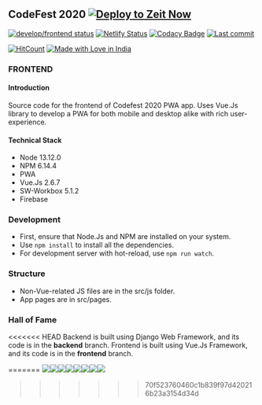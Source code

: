 ## CodeFest 2020 [![Deploy to Zeit Now](https://zeit.co/button)](https://zeit.co/import/project?template=https://github.com/codefest-iit-bhu/codefest-app/tree/develop/frontend)

[![develop/frontend status](https://badgen.net/github/status/codefest-iit-bhu/codefest-app/develop%2Ffrontend)](https://github.com/codefest-iit-bhu/codefest-app/tree/develop/frontend) [![Netlify Status](https://api.netlify.com/api/v1/badges/f2526137-ea4e-4860-bdb7-957d7a76c0cc/deploy-status)](https://app.netlify.com/sites/codefest19/deploys) [![Codacy Badge](https://api.codacy.com/project/badge/Grade/1d35eebacf0d4bb7b99f03629a07a375)](https://www.codacy.com/gh/codefest-iit-bhu/codefest-app?utm_source=github.com&utm_medium=referral&utm_content=codefest-iit-bhu/codefest19&utm_campaign=Badge_Grade)
[![Last commit](https://badgen.net/github/last-commit/codefest-iit-bhu/codefest-app/develop%2Ffrontend)](https://github.com/codefest-iit-bhu/codefest-app/commits/develop/frontend)

[![HitCount](http://hits.dwyl.com/codefest-iit-bhu/codefest-app.svg)](http://hits.dwyl.com/codefest-iit-bhu/codefest-app) [![Made with Love in India](https://madewithlove.now.sh/in?heart=true)](https://github.com/plibither8/made-with-love-in)

### FRONTEND

#### Introduction

Source code for the frontend of Codefest 2020 PWA app. Uses Vue.Js library to develop a PWA for both mobile and desktop alike with rich user-experience.

#### Technical Stack

- Node 13.12.0
- NPM 6.14.4
- PWA
- Vue.Js 2.6.7
- SW-Workbox 5.1.2
- Firebase

### Development

- First, ensure that Node.Js and NPM are installed on your system.
- Use `npm install` to install all the dependencies.
- For development server with hot-reload, use `npm run watch`.

### Structure

- Non-Vue-related JS files are in the src/js folder.
- App pages are in src/pages.

### Hall of Fame

<<<<<<< HEAD
Backend is built using Django Web Framework, and its code is in the **backend** branch.
Frontend is built using Vue.Js Framework, and its code is in the **frontend** branch.

=======
[![](https://sourcerer.io/fame/shivanshs9/codefest-iit-bhu/codefest-app/images/0)](https://sourcerer.io/fame/shivanshs9/codefest-iit-bhu/codefest-app/links/0)[![](https://sourcerer.io/fame/shivanshs9/codefest-iit-bhu/codefest-app/images/1)](https://sourcerer.io/fame/shivanshs9/codefest-iit-bhu/codefest-app/links/1)[![](https://sourcerer.io/fame/shivanshs9/codefest-iit-bhu/codefest-app/images/2)](https://sourcerer.io/fame/shivanshs9/codefest-iit-bhu/codefest-app/links/2)[![](https://sourcerer.io/fame/shivanshs9/codefest-iit-bhu/codefest-app/images/3)](https://sourcerer.io/fame/shivanshs9/codefest-iit-bhu/codefest-app/links/3)[![](https://sourcerer.io/fame/shivanshs9/codefest-iit-bhu/codefest-app/images/4)](https://sourcerer.io/fame/shivanshs9/codefest-iit-bhu/codefest-app/links/4)[![](https://sourcerer.io/fame/shivanshs9/codefest-iit-bhu/codefest-app/images/5)](https://sourcerer.io/fame/shivanshs9/codefest-iit-bhu/codefest-app/links/5)[![](https://sourcerer.io/fame/shivanshs9/codefest-iit-bhu/codefest-app/images/6)](https://sourcerer.io/fame/shivanshs9/codefest-iit-bhu/codefest-app/links/6)[![](https://sourcerer.io/fame/shivanshs9/codefest-iit-bhu/codefest-app/images/7)](https://sourcerer.io/fame/shivanshs9/codefest-iit-bhu/codefest-app/links/7)
>>>>>>> 70f523760460c1b839f97d420216b23a3154d34d
